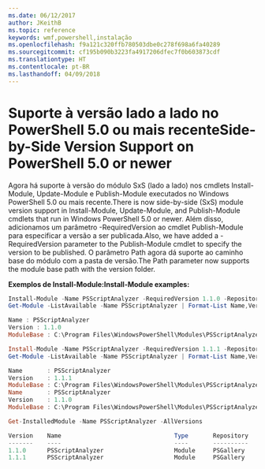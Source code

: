 ```yaml
---
ms.date: 06/12/2017
author: JKeithB
ms.topic: reference
keywords: wmf,powershell,instalação
ms.openlocfilehash: f9a121c320ffb780503dbe0c278f698a6fa40289
ms.sourcegitcommit: cf195b090b3223fa4917206dfec7f0b603873cdf
ms.translationtype: HT
ms.contentlocale: pt-BR
ms.lasthandoff: 04/09/2018
---
```

# <a name="side-by-side-version-support-on-powershell-50-or-newer"></a><span data-ttu-id="93f46-102">Suporte à versão lado a lado no PowerShell 5.0 ou mais recente</span><span class="sxs-lookup"><span data-stu-id="93f46-102">Side-by-Side Version Support on PowerShell 5.0 or newer</span></span>

<span data-ttu-id="93f46-103">Agora há suporte à versão do módulo SxS (lado a lado) nos cmdlets Install-Module, Update-Module e Publish-Module executados no Windows PowerShell 5.0 ou mais recente.</span><span class="sxs-lookup"><span data-stu-id="93f46-103">There is now side-by-side (SxS) module version support in Install-Module, Update-Module, and Publish-Module cmdlets that run in Windows PowerShell 5.0 or newer.</span></span>
<span data-ttu-id="93f46-104">Além disso, adicionamos um parâmetro -RequiredVersion ao cmdlet Publish-Module para especificar a versão a ser publicada.</span><span class="sxs-lookup"><span data-stu-id="93f46-104">Also, we have added a -RequiredVersion parameter to the Publish-Module cmdlet to specify the version to be published.</span></span> <span data-ttu-id="93f46-105">O parâmetro Path agora dá suporte ao caminho base do módulo com a pasta de versão.</span><span class="sxs-lookup"><span data-stu-id="93f46-105">The Path parameter now supports the module base path with the version folder.</span></span>

<span data-ttu-id="93f46-106">**Exemplos de Install-Module:**</span><span class="sxs-lookup"><span data-stu-id="93f46-106">**Install-Module examples:**</span></span>
```powershell
Install-Module -Name PSScriptAnalyzer -RequiredVersion 1.1.0 -Repository PSGallery
Get-Module -ListAvailable -Name PSScriptAnalyzer | Format-List Name,Version,ModuleBase

Name : PSScriptAnalyzer
Version : 1.1.0
ModuleBase : C:\Program Files\WindowsPowerShell\Modules\PSScriptAnalyzer\1.1.0

Install-Module -Name PSScriptAnalyzer -RequiredVersion 1.1.1 -Repository PSGallery
Get-Module -ListAvailable -Name PSScriptAnalyzer | Format-List Name,Version,ModuleBase

Name       : PSScriptAnalyzer
Version    : 1.1.1
ModuleBase : C:\Program Files\WindowsPowerShell\Modules\PSScriptAnalyzer\1.1.1
Name       : PSScriptAnalyzer
Version    : 1.1.0
ModuleBase : C:\Program Files\WindowsPowerShell\Modules\PSScriptAnalyzer\1.1.0

Get-InstalledModule -Name PSScriptAnalyzer -AllVersions

Version    Name                                Type       Repository           Description
-------    ----                                ----       ----------           -----------
1.1.0      PSScriptAnalyzer                    Module     PSGallery            PSScriptAnalyzer provides script analysis...
1.1.1      PSScriptAnalyzer                    Module     PSGallery            PSScriptAnalyzer provides script analysis...
```